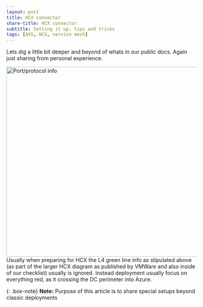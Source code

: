 ```yaml
---
layout: post
title: HCX connector
share-title: HCX connector
subtitle: Setting it up, tips and tricks
tags: [AVS, HCX, service mesh]
---
```


Lets dig a little bit deeper and beyond of whats in our public docs.  Again just sharing from personal experience.

<img title="HCX extract" alt="Port/protocol info" src="/AVSblog/assets/img/screen3.jpg" width=850 height="500">
Usually when preparing for HCX the L4 green line info as stipulated above (as part of the larger HCX diagram as published by VMWare and also inside of our checklist) usually is ignored.  Instead deployment usually focus on everything red, as it crossing the DC perimeter into Azure.


{: .box-note}
**Note:** Purpose of this article is to share special setups beyond classic deployments
